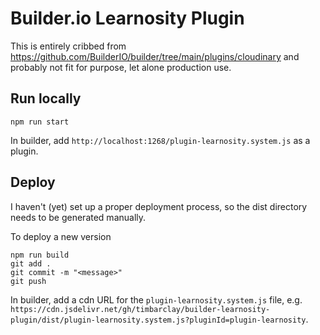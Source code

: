 # Builder.io Learnosity Plugin

This is entirely cribbed from https://github.com/BuilderIO/builder/tree/main/plugins/cloudinary and probably not fit for purpose, let alone production use.

## Run locally

    npm run start

In builder, add `http://localhost:1268/plugin-learnosity.system.js` as a plugin.

## Deploy

I haven't (yet) set up a proper deployment process, so the dist directory needs to be generated manually.

To deploy a new version

    npm run build
    git add .
    git commit -m "<message>"
    git push

In builder, add a cdn URL for the `plugin-learnosity.system.js` file, e.g. `https://cdn.jsdelivr.net/gh/timbarclay/builder-learnosity-plugin/dist/plugin-learnosity.system.js?pluginId=plugin-learnosity`.